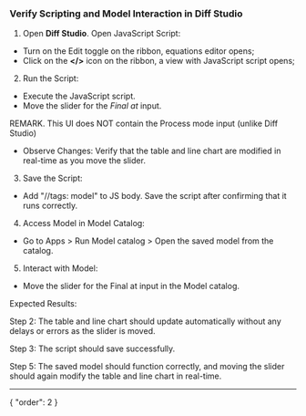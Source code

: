 ### Verify Scripting and Model Interaction in Diff Studio

1. Open **Diff Studio**. Open JavaScript Script:
* Turn on the Edit toggle on the ribbon, equations editor opens; 
* Click on the **</>** icon on the ribbon, a view with JavaScript script opens;
2. Run the Script:
* Execute the JavaScript script.
* Move the slider for the *Final at* input. 

REMARK. This UI does NOT contain the Process mode input (unlike Diff Studio)

* Observe Changes: Verify that the table and line chart are modified in real-time as you move the slider.
3. Save the Script:
* Add "//tags: model" to JS body. Save the script after confirming that it runs correctly.
4. Access Model in Model Catalog:
* Go to Apps > Run Model catalog > Open the saved model from the catalog.
5. Interact with Model:
* Move the slider for the Final at input in the Model catalog.

Expected Results:

Step 2: The table and line chart should update automatically without any delays or errors as the slider is moved.

Step 3: The script should save successfully.

Step 5: The saved model should function correctly, and moving the slider should again modify the table and line chart in real-time.


---
{
  "order": 2
}